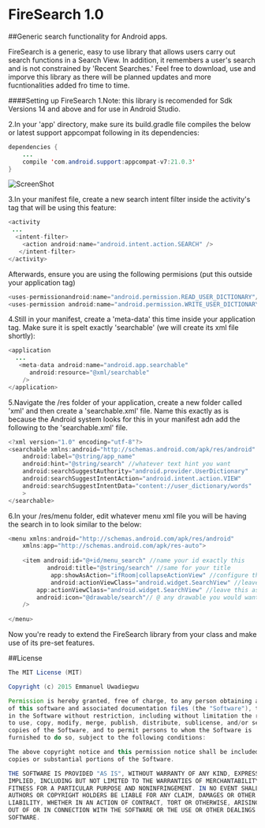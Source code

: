 # FireSearch 1.0
##Generic search functionality for Android apps.

FireSearch is a generic, easy to use library that allows users carry out search functions in a Search View. In addition, it remembers
a user's search and is not constrained by 'Recent Searches.' Feel free to download, use and imporve this library as there will be planned updates
and more fucntionalities added fro time to time.

####Setting up FireSearch
1.Note: this library is recomended for Sdk Versions 14 and above and for use in Android Studio.

2.In your 'app' directory, make sure its build.gradle file compiles the below or latest support appcompat following in its dependencies:

```java
dependencies {
    ...
    compile 'com.android.support:appcompat-v7:21.0.3'
}
```
![ScreenShot](https://s3.amazonaws.com/uploads.hipchat.com/20526/362297/RVSVCcUEvPGaU9Z/Screen%20Shot%202015-04-13%20at%207.00.47%20PM.png)

3.In your manifest file, create a new search intent filter inside the activity's tag that will be using this feature:

```java
<activity
 ...
  <intent-filter>
    <action android:name="android.intent.action.SEARCH" />
   </intent-filter>
</activity>
```
Afterwards, ensure you are using the following permisions (put this outside your application tag)

```java
<uses-permissionandroid:name="android.permission.READ_USER_DICTIONARY"/>
<uses-permission android:name="android.permission.WRITE_USER_DICTIONARY"/>
```
    
    
4.Still in your manifest, create a 'meta-data' this time inside your application tag. Make sure it is spelt exactly 'searchable' (we will create its xml file shortly):

```java
<application
  ...
   <meta-data android:name="android.app.searchable"
      android:resource="@xml/searchable"
    />
</application>
```

5.Navigate the /res folder of your application, create a new folder called 'xml' and then create a 'searchable.xml' file. Name this exactly as is
because the Android system looks for this in your manifest adn add the following to the 'searchable.xml' file.

```java
<?xml version="1.0" encoding="utf-8"?>
<searchable xmlns:android="http://schemas.android.com/apk/res/android"
    android:label="@string/app_name"
    android:hint="@string/search" //whatever text hint you want
    android:searchSuggestAuthority="android.provider.UserDictionary"
    android:searchSuggestIntentAction="android.intent.action.VIEW"
    android:searchSuggestIntentData="content://user_dictionary/words"
    >
</searchable>
```

6.In your /res/menu folder, edit whatever menu xml file you will be having the search in to look similar to the below:

```java
<menu xmlns:android="http://schemas.android.com/apk/res/android"
    xmlns:app="http://schemas.android.com/apk/res-auto">
    
    <item android:id="@+id/menu_search" //name your id exactly this
           android:title="@string/search" //same for your title
            app:showAsAction="ifRoom|collapseActionView" //configure this as you see fit; though this works good
            android:actionViewClass="android.widget.SearchView" //leave this as is, except you see otherwise
        app:actionViewClass="android.widget.SearchView" //leave this as is, except you see otherwise
        android:icon="@drawable/search"// @ any drawable you would want to represent your search icon 
    />
    
</menu>
```

Now you're ready to extend the FireSearch library from your class and make use of its pre-set features.


##License
```java
The MIT License (MIT)

Copyright (c) 2015 Emmanuel Uwadiegwu

Permission is hereby granted, free of charge, to any person obtaining a copy
of this software and associated documentation files (the "Software"), to deal
in the Software without restriction, including without limitation the rights
to use, copy, modify, merge, publish, distribute, sublicense, and/or sell
copies of the Software, and to permit persons to whom the Software is
furnished to do so, subject to the following conditions:

The above copyright notice and this permission notice shall be included in all
copies or substantial portions of the Software.

THE SOFTWARE IS PROVIDED "AS IS", WITHOUT WARRANTY OF ANY KIND, EXPRESS OR
IMPLIED, INCLUDING BUT NOT LIMITED TO THE WARRANTIES OF MERCHANTABILITY,
FITNESS FOR A PARTICULAR PURPOSE AND NONINFRINGEMENT. IN NO EVENT SHALL THE
AUTHORS OR COPYRIGHT HOLDERS BE LIABLE FOR ANY CLAIM, DAMAGES OR OTHER
LIABILITY, WHETHER IN AN ACTION OF CONTRACT, TORT OR OTHERWISE, ARISING FROM,
OUT OF OR IN CONNECTION WITH THE SOFTWARE OR THE USE OR OTHER DEALINGS IN THE
SOFTWARE.
```
